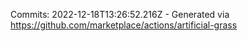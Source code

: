 Commits: 2022-12-18T13:26:52.216Z - Generated via https://github.com/marketplace/actions/artificial-grass
<br>
